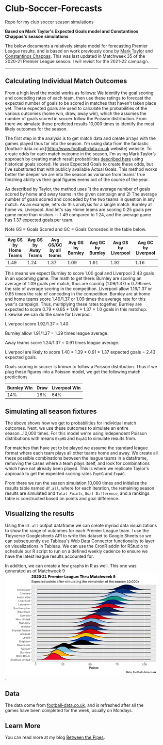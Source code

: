 # Club-Soccer-Forecasts
Repo for my club soccer season simulations

**Based on Mark Taylor's Expected Goals model and Constantinos Chappas's season simulations**

The below documents a relatively simple model for forecasting Premier League results, and is based on work previously done by [Mark Taylor](http://thepowerofgoals.blogspot.com/2016/02/how-to-frame-individual-match-outcome.html) and [Constantinos Chappas](http://rstudio-pubs-static.s3.amazonaws.com/149923_584734fddffe40799cee564c938948d7.html). This was last updated in Matchweek 35 of the 2020-21 Premier League season. I will revisit for the 2021-22 campaign. 

***

Calculating Individual Match Outcomes
------------

From a high level the model works as follows: We identify the goal scoring and conceding rates of each team, then use these ratings to forecast the expected number of goals to be scored in matches that haven't taken place yet. These expected goals are used to calculate the probabilities of the various outcomes (home win, draw, away win), which the assumes the number of goals scored in soccer follow the Poisson distribution. From there we simulate these predicted results 10,000 times to identify the most likely outcomes for the season. 

The first step in the analysis is to get match data and create arrays with the games played thus far into the season. I'm using data from the fantastic [football-data.co.uk](http://www.football-data.co.uk website) website. To create odds for each match outcome in the season, I'm using Mark Taylor’s approach by creating match result probabilities [described here](http://thepowerofgoals.blogspot.com.cy/2016/02/how-to-frame-individual-match-outcome.html) using historical goals scored. He uses Expected Goals to create these odds, but I've substituted that with publicly available Actual Goals. This method works better the deeper we are into the season as variance from teams' true finishing ability vs their goal figures evens out of the course of the year. 

As described by Taylor, the method uses 1) the average number of goals scored by home and away teams in the given campaign and 2) The average number of goals scored and conceded by the two teams in question in any match. As an example, let's do this analysis for a single match: Burnley at home vs. Liverpool. And let's say Home teams are scoring 0.25 goals per game more than visitors -- 1.49 compared to 1.24, and the average game has 1.37 expected goals per team.

Note GS = Goals Scored and GC = Goals Conceded in the table below.

| Avg GS by Home Teams | Avg GS by Away Teams | Avg GS/GC by all teams | Avg GS  by Burnley | Avg GC by Burnley | Avg GS by Liverpool| Avg GC by Liverpool |
| --- | --- | --- | --- | --- | --- | --- |
1.49 | 1.24 | 1.37 | 1.09  | 1.91 | 1.92  | 1.16

This means we expect Burnley to score 1.00 goal and Liverpool 2.43 goals in an upcoming game. The math to get there: Burnley are scoring an average of 1.09 goals per match, thus are scoring (1.09/1.37) = 0.79times the rate of average scoring in the competition. Liverpool allow 1.16/1.37 or 0.85 times the rate of conceding in the competition. Burnley are at home and home teams score 1.49/1.37 or 1.09 times the average rate for this year's campaign. Thus, multiplying these rates together, Burnley are expected to score 0.79 * 0.85 * 1.09 * 1.37 = 1.0 goals in this matchup. Likewise we can do the same for Liverpool:

Liverpool score 1.92/1.37 = 1.40

Burnley allow 1.91/1.37 = 1.39 times league average.

Away teams score 1.24/1.37 = 0.91 times league average.

Liverpool are likely to score 1.40 * 1.39 * 0.91 * 1.37 expected goals = 2.43 expected goals.

Goals scoring in soccer is known to follow a Poisson distribution. Thus if we plug these figures into a Poisson model, we get the following match predictions

Burnley Win | Draw | Liverpool Win
--- | --- | ---|
14% | 18% | 64% 

Simulating all season fixtures
------------

The above shows how we get to probabilities for individual match outcomes. Next, we use these outcomes to simulate an entire season...10,000 times. For this model we're using independent Poisson distributions with means `ExpHG` and `ExpAG` to simulate results from. 

For matches that have yet to be played we assume the standard league format where each team plays all other teams home and away. We create all these possible combinations between the league teams in a dataframe, removing the cases where a team plays itself, and look for combinations which have not already been played. This is where we replicate Taylor's approach to get the expected scoring rates `ExpHG` and `ExpAG`.

From there we run the season simulation 10,000 times and initialize the results table named `df.all`, where for each iteration, the remaining season results are simulated and `Total Points`, `Goal Difference`, and a rankings table is constructed based on points and goal difference.

Visualizing the results
------------

Using the `df.all` output dataframe we can create myriad data visualizations to show the range of outcomes for each Premier League team. I use the Tidyverse Googlesheets API to write this dataset to Google Sheets so we can subsequently use Tableau's Web Data Connector functionality to layer on visualizations in Tableau. We can use the CronR addin for RStudio to schedule our R script to run on a defined weekly cadence to ensure we have the latest league results accounted for.

In addition, we  can create a few graphs in R as well. This one was generated as of Matchweek 9![This one was generated as of Matchweek 9](Expected_Points.png).

Data
------------

The data come from [football-data.co.uk](http://www.football-data.co.uk/), and is refreshed after all the games have been completed for the week, usually on Mondays.

Learn More
------------

You can read more at my blog [Between the Pipes](https://betweenpipes.wordpress.com/).
